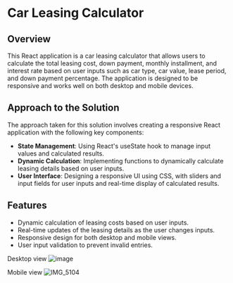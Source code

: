 
# Car Leasing Calculator

## Overview

This React application is a car leasing calculator that allows users to calculate the total leasing cost, down payment, monthly installment, and interest rate based on user inputs such as car type, car value, lease period, and down payment percentage. The application is designed to be responsive and works well on both desktop and mobile devices.

## Approach to the Solution

The approach taken for this solution involves creating a responsive React application with the following key components:

- **State Management**: Using React's useState hook to manage input values and calculated results.
- **Dynamic Calculation**: Implementing functions to dynamically calculate leasing details based on user inputs.
- **User Interface**: Designing a responsive UI using CSS, with sliders and input fields for user inputs and real-time display of calculated results.

## Features

- Dynamic calculation of leasing costs based on user inputs.
- Real-time updates of the leasing details as the user changes inputs.
- Responsive design for both desktop and mobile views.
- User input validation to prevent invalid entries.

Desktop view
![image](https://github.com/Inaksim/CarLeasingCalculator/assets/91840622/2a3624f2-7f9a-49a9-9265-96b29e267b9d)

Mobile view
![IMG_5104](https://github.com/Inaksim/CarLeasingCalculator/assets/91840622/18b71411-447d-4f6d-b2d9-5c8996830f90)





